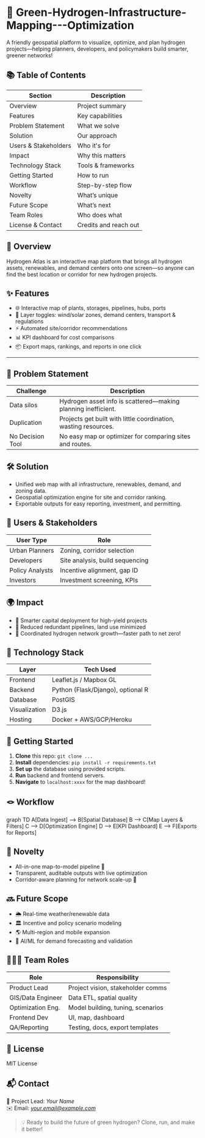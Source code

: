 # 🚀 Green-Hydrogen-Infrastructure-Mapping---Optimization

A friendly geospatial platform to visualize, optimize, and plan hydrogen projects—helping planners, developers, and policymakers build smarter, greener networks!


## 📚 Table of Contents

| Section               | Description                       |
|-----------------------|-----------------------------------|
| Overview              | Project summary                   |
| Features              | Key capabilities                  |
| Problem Statement     | What we solve                     |
| Solution              | Our approach                      |
| Users & Stakeholders  | Who it's for                      |
| Impact                | Why this matters                  |
| Technology Stack      | Tools & frameworks                |
| Getting Started       | How to run                        |
| Workflow              | Step-by-step flow                 |
| Novelty               | What’s unique                     |
| Future Scope          | What’s next                       |
| Team Roles            | Who does what                     |
| License & Contact     | Credits and reach out             |



## 📝 Overview
Hydrogen Atlas is an interactive map platform that brings all hydrogen assets, renewables, and demand centers onto one screen—so anyone can find the best location or corridor for new hydrogen projects.


## ✨ Features

- 🌐 Interactive map of plants, storages, pipelines, hubs, ports
- 🔀 Layer toggles: wind/solar zones, demand centers, transport & regulations
- ⚡ Automated site/corridor recommendations
- 📊 KPI dashboard for cost comparisons
- 📦 Export maps, rankings, and reports in one click

---

## 🛑 Problem Statement

| Challenge      | Description                                                     |
|----------------|-----------------------------------------------------------------|
| Data silos     | Hydrogen asset info is scattered—making planning inefficient.    |
| Duplication    | Projects get built with little coordination, wasting resources.  |
| No Decision Tool | No easy map or optimizer for comparing sites and routes.       |


## 🛠️ Solution

- Unified web map with all infrastructure, renewables, demand, and zoning data.
- Geospatial optimization engine for site and corridor ranking.
- Exportable outputs for easy reporting, investment, and permitting.


## 👥 Users & Stakeholders

| User Type           | Role                                 |
|---------------------|--------------------------------------|
| Urban Planners      | Zoning, corridor selection           |
| Developers          | Site analysis, build sequencing      |
| Policy Analysts     | Incentive alignment, gap ID          |
| Investors           | Investment screening, KPIs           |


## 🌍 Impact

- 💸 Smarter capital deployment for high-yield projects
- 🚫 Reduced redundant pipelines, land use minimized
- 🤝 Coordinated hydrogen network growth—faster path to net zero!


## 🧰 Technology Stack

| Layer       | Tech Used                         |
|-------------|-----------------------------------|
| Frontend    | Leaflet.js / Mapbox GL            |
| Backend     | Python (Flask/Django), optional R |
| Database    | PostGIS                           |
| Visualization| D3.js                            |
| Hosting     | Docker + AWS/GCP/Heroku           |


## 🚦 Getting Started

1. **Clone** this repo: `git clone ...`
2. **Install** dependencies: `pip install -r requirements.txt`
3. **Set up** the database using provided scripts.
4. **Run** backend and frontend servers.
5. **Navigate** to `localhost:xxxx` for the map dashboard!


## 🪢 Workflow

graph TD
A[Data Ingest] --> B[Spatial Database]
B --> C[Map Layers & Filters]
C --> D[Optimization Engine]
D --> E[KPI Dashboard]
E --> F[Exports for Reports]


## 🎁 Novelty

- All-in-one map-to-model pipeline 🔄
- Transparent, auditable outputs with live optimization
- Corridor-aware planning for network scale-up 🚆


## 🔜 Future Scope

- 🌦️ Real-time weather/renewable data
- 🏛️ Incentive and policy scenario modeling
- 🌎 Multi-region and mobile expansion
- 🤖 AI/ML for demand forecasting and validation



## 🧑‍🤝‍🧑 Team Roles

| Role                 | Responsibility                      |
|----------------------|-------------------------------------|
| Product Lead         | Project vision, stakeholder comms   |
| GIS/Data Engineer    | Data ETL, spatial quality           |
| Optimization Eng.    | Model building, tuning, scenarios   |
| Frontend Dev         | UI, map, dashboard                  |
| QA/Reporting         | Testing, docs, export templates     |


## 📄 License

MIT License

## 📬 Contact

👤 Project Lead: *Your Name*  
✉️ Email: *your.email@example.com*


> 💡 Ready to build the future of green hydrogen? Clone, run, and make it better!

